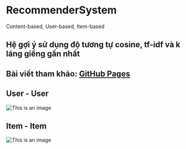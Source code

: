 # RecommenderSystem
  Content-based, User-based, Item-based

## Hệ gợi ý sử dụng độ tương tự cosine, tf-idf và k láng giềng gần nhất
## Bài viết tham khảo: [GitHub Pages](https://machinelearningcoban.com/2017/05/24/collaborativefiltering/)

## User - User
![This is an image](https://machinelearningcoban.com/assets/24_collaborativefiltering/user_cf.png)

## Item - Item
![This is an image](https://machinelearningcoban.com/assets/24_collaborativefiltering/item_cf.png)
